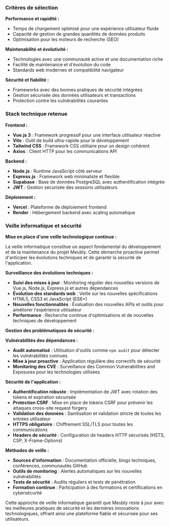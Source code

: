 
### Critères de sélection

**Performance et rapidité :**
- Temps de chargement optimisé pour une expérience utilisateur fluide
- Capacité de gestion de grandes quantités de données produits
- Optimisation pour les moteurs de recherche (SEO)

**Maintenabilité et évolutivité :**
- Technologies avec une communauté active et une documentation riche
- Facilité de maintenance et d'évolution du code
- Standards web modernes et compatibilité navigateur

**Sécurité et fiabilité :**
- Frameworks avec des bonnes pratiques de sécurité intégrées
- Gestion sécurisée des données utilisateurs et transactions
- Protection contre les vulnérabilités courantes

### Stack technique retenue

**Frontend :**
- **Vue.js 3** : Framework progressif pour une interface utilisateur réactive
- **Vite** : Outil de build ultra-rapide pour le développement
- **Tailwind CSS** : Framework CSS utilitaire pour un design cohérent
- **Axios** : Client HTTP pour les communications API

**Backend :**
- **Node.js** : Runtime JavaScript côté serveur
- **Express.js** : Framework web minimaliste et flexible
- **Supabase** : Base de données PostgreSQL avec authentification intégrée
- **JWT** : Gestion sécurisée des sessions utilisateurs

**Déploiement :**
- **Vercel** : Plateforme de déploiement frontend
- **Render** : Hébergement backend avec scaling automatique

### Veille informatique et sécurité

**Mise en place d'une veille technologique continue :**

La veille informatique constitue un aspect fondamental du développement et de la maintenance du projet Meubly. Cette démarche proactive permet d'anticiper les évolutions techniques et de garantir la sécurité de l'application.

**Surveillance des évolutions techniques :**
- **Suivi des mises à jour** : Monitoring régulier des nouvelles versions de Vue.js, Node.js, Express.js et autres dépendances
- **Évolution des standards web** : Veille sur les nouvelles spécifications HTML5, CSS3 et JavaScript (ES6+)
- **Nouvelles fonctionnalités** : Évaluation des nouvelles APIs et outils pour améliorer l'expérience utilisateur
- **Performance** : Recherche continue d'optimisations et de nouvelles techniques de développement

**Gestion des problématiques de sécurité :**

**Vulnérabilités des dépendances :**
- **Audit automatisé** : Utilisation d'outils comme `npm audit` pour détecter les vulnérabilités connues
- **Mise à jour proactive** : Application régulière des correctifs de sécurité
- **Monitoring des CVE** : Surveillance des Common Vulnerabilities and Exposures pour les technologies utilisées

**Sécurité de l'application :**
- **Authentification robuste** : Implémentation de JWT avec rotation des tokens et expiration sécurisée
- **Protection CSRF** : Mise en place de tokens CSRF pour prévenir les attaques cross-site request forgery
- **Validation des données** : Sanitisation et validation stricte de toutes les entrées utilisateur
- **HTTPS obligatoire** : Chiffrement SSL/TLS pour toutes les communications
- **Headers de sécurité** : Configuration de headers HTTP sécurisés (HSTS, CSP, X-Frame-Options)

**Méthodes de veille :**
- **Sources d'information** : Documentation officielle, blogs techniques, conférences, communautés GitHub
- **Outils de monitoring** : Alertes automatiques sur les nouvelles vulnérabilités
- **Tests de sécurité** : Audits réguliers et tests de pénétration
- **Formation continue** : Participation à des formations et certifications en cybersécurité

Cette approche de veille informatique garantit que Meubly reste à jour avec les meilleures pratiques de sécurité et les dernières innovations technologiques, offrant ainsi une plateforme fiable et sécurisée pour ses utilisateurs.




